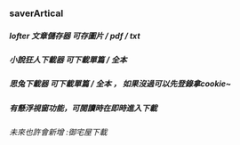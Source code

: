 ### saverArtical
##### lofter 文章儲存器 可存圖片 / pdf / txt
##### 小說狂人下載器 可下載單篇 / 全本 
##### 思兔下載器 可下載單篇 / 全本 ， 如果沒過可以先登錄拿cookie~
##### 有懸浮視窗功能，可閱讀時在即時進入下載

###### 未來也許會新增 :御宅屋下載
